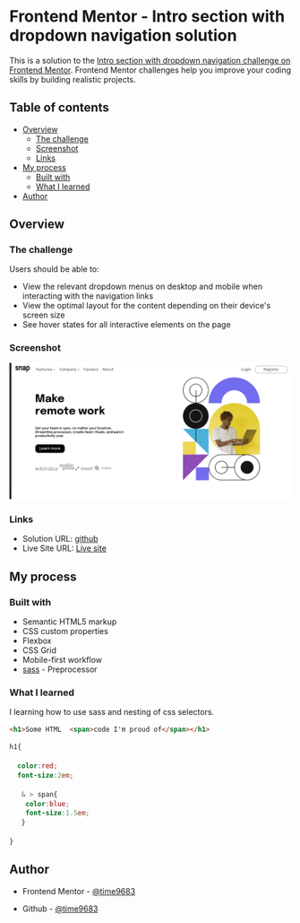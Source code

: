 # Frontend Mentor - Intro section with dropdown navigation solution

This is a solution to the [Intro section with dropdown navigation challenge on Frontend Mentor](https://www.frontendmentor.io/challenges/intro-section-with-dropdown-navigation-ryaPetHE5). Frontend Mentor challenges help you improve your coding skills by building realistic projects. 

## Table of contents

- [Overview](#overview)
  - [The challenge](#the-challenge)
  - [Screenshot](#screenshot)
  - [Links](#links)
- [My process](#my-process)
  - [Built with](#built-with)
  - [What I learned](#what-i-learned)
- [Author](#author)


## Overview

### The challenge

Users should be able to:

- View the relevant dropdown menus on desktop and mobile when interacting with the navigation links
- View the optimal layout for the content depending on their device's screen size
- See hover states for all interactive elements on the page

### Screenshot

![](./screenshot.png)


### Links

- Solution URL: [github](https://github.com/time9683/navigation-main)
- Live Site URL: [Live site](https://time9683.github.io/navigation-main/)

## My process

### Built with

- Semantic HTML5 markup
- CSS custom properties
- Flexbox
- CSS Grid
- Mobile-first workflow
- [sass](https://sass-lang.com/) - Preprocessor


### What I learned

I learning how to use sass and  nesting of css selectors.

```html
<h1>Some HTML  <span>code I'm proud of</span></h1>
```
```css
h1{

  color:red;
  font-size:2em;
   
   & > span{
    color:blue;
    font-size:1.5em;
   }
  
}
```





## Author


- Frontend Mentor - [@time9683](https://www.frontendmentor.io/profile/time9683)

- Github - [@time9683](https://github.com/time9683)

